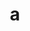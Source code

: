 ---
layout: cake
title:  a
type: cake
comic: cake_16.png
name: Smokin'
hovertext: heh heh
next: 17
prev: 15
---